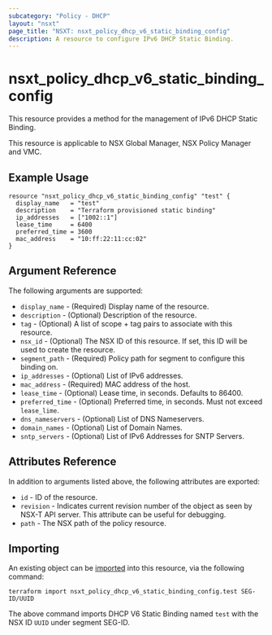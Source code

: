 ```yaml
---
subcategory: "Policy - DHCP"
layout: "nsxt"
page_title: "NSXT: nsxt_policy_dhcp_v6_static_binding_config"
description: A resource to configure IPv6 DHCP Static Binding.
---
```


# nsxt_policy_dhcp_v6_static_binding_config

This resource provides a method for the management of IPv6 DHCP Static Binding.

This resource is applicable to NSX Global Manager, NSX Policy Manager and VMC.

## Example Usage

```hcl
resource "nsxt_policy_dhcp_v6_static_binding_config" "test" {
  display_name   = "test"
  description    = "Terraform provisioned static binding"
  ip_addresses   = ["1002::1"]
  lease_time     = 6400
  preferred_time = 3600
  mac_address    = "10:ff:22:11:cc:02"
}
```

## Argument Reference

The following arguments are supported:

* `display_name` - (Required) Display name of the resource.
* `description` - (Optional) Description of the resource.
* `tag` - (Optional) A list of scope + tag pairs to associate with this resource.
* `nsx_id` - (Optional) The NSX ID of this resource. If set, this ID will be used to create the resource.
* `segment_path` - (Required) Policy path for segment to configure this binding on.
* `ip_addresses` - (Optional) List of IPv6 addresses.
* `mac_address` - (Required) MAC address of the host.
* `lease_time` - (Optional) Lease time, in seconds. Defaults to 86400.
* `preferred_time` - (Optional) Preferred time, in seconds. Must not exceed `lease_lime`.
* `dns_nameservers` - (Optional) List of DNS Nameservers.
* `domain_names` - (Optional) List of Domain Names.
* `sntp_servers` - (Optional) List of IPv6 Addresses for SNTP Servers.

## Attributes Reference

In addition to arguments listed above, the following attributes are exported:

* `id` - ID of the resource.
* `revision` - Indicates current revision number of the object as seen by NSX-T API server. This attribute can be useful for debugging.
* `path` - The NSX path of the policy resource.

## Importing

An existing object can be [imported][docs-import] into this resource, via the following command:

[docs-import]: /docs/import/index.html

```
terraform import nsxt_policy_dhcp_v6_static_binding_config.test SEG-ID/UUID
```

The above command imports DHCP V6 Static Binding named `test` with the NSX ID `UUID` under segment SEG-ID.
